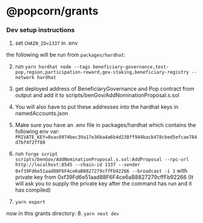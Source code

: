 # @popcorn/grants

### Dev setup instructions

1. set `CHAIN_ID=1337` in .env

the following will be run from `packages/hardhat`:

2. run `yarn hardhat node --tags beneficiary-governance,test-pop,region,participation-reward,gov-staking,beneficiary-registry --network hardhat`

3. get deployed address of BeneficiaryGovernance and Pop contract from output and add it to scripts/benGov/AddNominationProposal.s.sol

4. You will also have to put these addresses into the hardhat keys in namedAccounts.json

5. Make sure you have an .env file in packages/hardhat which contains the following env var:
`PRIVATE_KEY=0xac0974bec39a17e36ba4a6b4d238ff944bacb478cbed5efcae784d7bf4f2ff80`

6. run `forge script scripts/benGov/AddNominationProposal.s.sol:AddProposal --rpc-url http://localhost:8545 --chain-id 1337 --sender 0xf39Fd6e51aad88F6F4ce6aB8827279cffFb92266 --broadcast -i 1` with private key from 0xf39Fd6e51aad88F6F4ce6aB8827279cffFb92266
(It will ask you to supply the private key after the command has run and it has compiled)

7. `yarn export`

now in this grants directory:
8. `yarn next dev`




